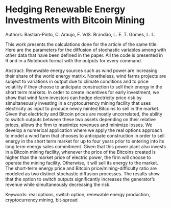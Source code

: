 # Hedging Renewable Energy Investments with Bitcoin Mining
Authors: Bastian-Pinto, C. Araujo, F. VdS. Brandão, L. E. T. Gomes, L. L.

This work presents the calculations done for the article of the same title. Here are the parameters for the diffusion of stochastic variables among with other data that have been defined in the paper. All the code is presented in R and in a Notebook format with the outputs for every command.

Abstract: Renewable energy sources such as wind power are increasing their share of the world energy matrix. Nonetheless, wind farms projects are subject to variations in output due to climate conditions and to price volatility if they choose to anticipate construction to sell their energy in the short term markets. In order to create incentives for early investment, we show that wind farm investors can hedge electricity price risk by simultaneously investing in a cryptocurrency mining facility that uses electricity as input to produce newly minted Bitcoins to sell in the market. Given that electricity and Bitcoin prices are mostly uncorrelated, the ability to switch outputs between these two assets depending on their relative prices, allows the firm to maximize revenues and minimize losses. We develop a numerical application where we apply the real options approach to model a wind farm that chooses to anticipate construction in order to sell energy in the short term market for up to four years prior to entering into its long term energy sales commitment. Given that this power plant also invests in a Bitcoin mining facility, whenever the price of the Bitcoins created is higher than the market price of electric power, the firm will choose to operate the mining facility. Otherwise, it will sell its energy to the market. The short-term energy price and Bitcoin price/mining-difficulty ratio are modeled as two distinct stochastic diffusion processes. The results show that the option to switch outputs significantly increases the generator’s revenue while simultaneously decreasing the risk.

Keywords: real options, switch option, renewable energy production, cryptocurrency mining, bit-spread
